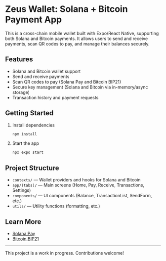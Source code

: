 # Zeus Wallet: Solana + Bitcoin Payment App

This is a cross-chain mobile wallet built with Expo/React Native, supporting both Solana and Bitcoin payments. It allows users to send and receive payments, scan QR codes to pay, and manage their balances securely.

## Features
- Solana and Bitcoin wallet support
- Send and receive payments
- Scan QR codes to pay (Solana Pay and Bitcoin BIP21)
- Secure key management (Solana and Bitcoin via in-memory/async storage)
- Transaction history and payment requests

## Getting Started

1. Install dependencies
   ```bash
   npm install
   ```
2. Start the app
   ```bash
   npx expo start
   ```

## Project Structure
- `contexts/` — Wallet providers and hooks for Solana and Bitcoin
- `app/(tabs)/` — Main screens (Home, Pay, Receive, Transactions, Settings)
- `components/` — UI components (Balance, TransactionList, SendForm, etc.)
- `utils/` — Utility functions (formatting, etc.)

## Learn More
- [Solana Pay](https://github.com/solana-labs/solana-pay)
- [Bitcoin BIP21](https://github.com/bitcoin/bips/blob/master/bip-0021.mediawiki)

---

This project is a work in progress. Contributions welcome!
